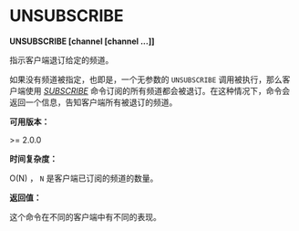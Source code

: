 
# UNSUBSCRIBE

**UNSUBSCRIBE [channel [channel ...]]**

指示客户端退订给定的频道。

如果没有频道被指定，也即是，一个无参数的 `UNSUBSCRIBE` 调用被执行，那么客户端使用 [_SUBSCRIBE_](subscribe.html#subscribe) 命令订阅的所有频道都会被退订。在这种情况下，命令会返回一个信息，告知客户端所有被退订的频道。

**可用版本：**

&gt;= 2.0.0

**时间复杂度：**

O(N) ， `N` 是客户端已订阅的频道的数量。

**返回值：**

这个命令在不同的客户端中有不同的表现。
